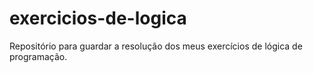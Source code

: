 # exercicios-de-logica
Repositório para guardar a resolução dos meus exercícios de lógica de programação.
